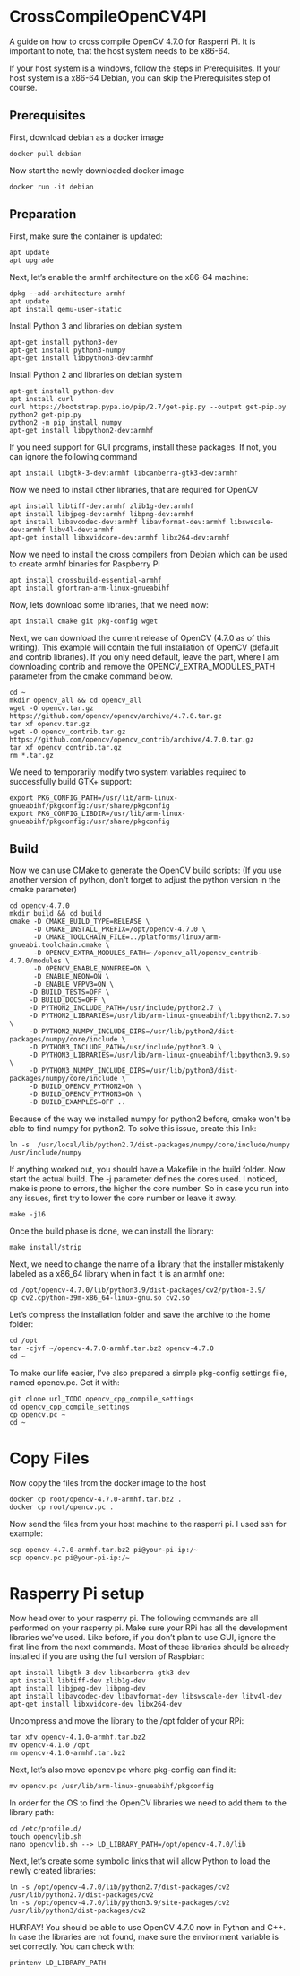 # CrossCompileOpenCV4PI
A guide on how to cross compile OpenCV 4.7.0 for Rasperri Pi.
It is important to note, that the host system needs to be x86-64.

If your host system is a windows, follow the steps in Prerequisites. If your host system is a x86-64 Debian, you can skip the Prerequisites step of course.

## Prerequisites
First, download debian as a docker image
```
docker pull debian
```
Now start the newly downloaded docker image
```
docker run -it debian
```

## Preparation
First, make sure the container is updated:
```
apt update
apt upgrade
```
Next, let’s enable the armhf architecture on the x86-64 machine:
```
dpkg --add-architecture armhf
apt update
apt install qemu-user-static
```
Install Python 3 and libraries on debian system
```
apt-get install python3-dev
apt-get install python3-numpy
apt-get install libpython3-dev:armhf
```
Install Python 2 and libraries on debian system
```
apt-get install python-dev
apt install curl
curl https://bootstrap.pypa.io/pip/2.7/get-pip.py --output get-pip.py
python2 get-pip.py
python2 -m pip install numpy
apt-get install libpython2-dev:armhf
```
If you need support for GUI programs, install these packages. If not, you can ignore the following command
```
apt install libgtk-3-dev:armhf libcanberra-gtk3-dev:armhf
```
Now we need to install other libraries, that are required for OpenCV
```
apt install libtiff-dev:armhf zlib1g-dev:armhf
apt install libjpeg-dev:armhf libpng-dev:armhf
apt install libavcodec-dev:armhf libavformat-dev:armhf libswscale-dev:armhf libv4l-dev:armhf
apt-get install libxvidcore-dev:armhf libx264-dev:armhf
```
Now we need to install the cross compilers from Debian which can be used to create armhf binaries for Raspberry Pi
```
apt install crossbuild-essential-armhf
apt install gfortran-arm-linux-gnueabihf
```
Now, lets download some libraries, that we need now:
```
apt install cmake git pkg-config wget
```
Next, we can download the current release of OpenCV (4.7.0 as of this writing). This example will contain the full installation of OpenCV (default and contrib libraries). If you only need default, leave the part, where I am downloading contrib and remove the OPENCV_EXTRA_MODULES_PATH parameter from the cmake command below.
```
cd ~
mkdir opencv_all && cd opencv_all
wget -O opencv.tar.gz https://github.com/opencv/opencv/archive/4.7.0.tar.gz
tar xf opencv.tar.gz
wget -O opencv_contrib.tar.gz https://github.com/opencv/opencv_contrib/archive/4.7.0.tar.gz
tar xf opencv_contrib.tar.gz
rm *.tar.gz
```
We need to temporarily modify two system variables required to successfully build GTK+ support:
```
export PKG_CONFIG_PATH=/usr/lib/arm-linux-gnueabihf/pkgconfig:/usr/share/pkgconfig
export PKG_CONFIG_LIBDIR=/usr/lib/arm-linux-gnueabihf/pkgconfig:/usr/share/pkgconfig
```

## Build
Now we can use CMake to generate the OpenCV build scripts:
(If you use another version of python, don't forget to adjust the python version in the cmake parameter)
```
cd opencv-4.7.0
mkdir build && cd build
cmake -D CMAKE_BUILD_TYPE=RELEASE \
      -D CMAKE_INSTALL_PREFIX=/opt/opencv-4.7.0 \
      -D CMAKE_TOOLCHAIN_FILE=../platforms/linux/arm-gnueabi.toolchain.cmake \
      -D OPENCV_EXTRA_MODULES_PATH=~/opencv_all/opencv_contrib-4.7.0/modules \
      -D OPENCV_ENABLE_NONFREE=ON \
      -D ENABLE_NEON=ON \
      -D ENABLE_VFPV3=ON \
     -D BUILD_TESTS=OFF \
     -D BUILD_DOCS=OFF \
     -D PYTHON2_INCLUDE_PATH=/usr/include/python2.7 \
     -D PYTHON2_LIBRARIES=/usr/lib/arm-linux-gnueabihf/libpython2.7.so \
     -D PYTHON2_NUMPY_INCLUDE_DIRS=/usr/lib/python2/dist-packages/numpy/core/include \
     -D PYTHON3_INCLUDE_PATH=/usr/include/python3.9 \
     -D PYTHON3_LIBRARIES=/usr/lib/arm-linux-gnueabihf/libpython3.9.so \
     -D PYTHON3_NUMPY_INCLUDE_DIRS=/usr/lib/python3/dist-packages/numpy/core/include \
     -D BUILD_OPENCV_PYTHON2=ON \
     -D BUILD_OPENCV_PYTHON3=ON \
     -D BUILD_EXAMPLES=OFF ..
```
Because of the way we installed numpy for python2 before, cmake won't be able to find numpy for python2. To solve this issue, create this link:
```
ln -s  /usr/local/lib/python2.7/dist-packages/numpy/core/include/numpy /usr/include/numpy
```
If anything worked out, you should have a Makefile in the build folder. Now start the actual build. The -j parameter defines the cores used. I noticed, make is prone to errors, the higher the core number. So in case you run into any issues, first try to lower the core number or leave it away.
```
make -j16
```
Once the build phase is done, we can install the library:
```
make install/strip
```
Next, we need to change the name of a library that the installer mistakenly labeled as a x86_64 library when in fact it is an armhf one:
```
cd /opt/opencv-4.7.0/lib/python3.9/dist-packages/cv2/python-3.9/
cp cv2.cpython-39m-x86_64-linux-gnu.so cv2.so
```
Let’s compress the installation folder and save the archive to the home folder:
```
cd /opt
tar -cjvf ~/opencv-4.7.0-armhf.tar.bz2 opencv-4.7.0
cd ~
```
To make our life easier, I’ve also prepared a simple pkg-config settings file, named opencv.pc. Get it with:
```
git clone url_TODO opencv_cpp_compile_settings
cd opencv_cpp_compile_settings
cp opencv.pc ~
cd ~
```

# Copy Files
Now copy the files from the docker image to the host
```
docker cp root/opencv-4.7.0-armhf.tar.bz2 .
docker cp root/opencv.pc .
```
Now send the files from your host machine to the rasperri pi. I used ssh for example:
```
scp opencv-4.7.0-armhf.tar.bz2 pi@your-pi-ip:/~
scp opencv.pc pi@your-pi-ip:/~
```

# Rasperry Pi setup
Now head over to your rasperry pi. The following commands are all performed on your rasperry pi.
Make sure your RPi has all the development libraries we’ve used. Like before, if you don’t plan to use GUI, ignore the first line from the next commands. Most of these libraries should be already installed if you are using the full version of Raspbian:
```
apt install libgtk-3-dev libcanberra-gtk3-dev
apt install libtiff-dev zlib1g-dev
apt install libjpeg-dev libpng-dev
apt install libavcodec-dev libavformat-dev libswscale-dev libv4l-dev
apt-get install libxvidcore-dev libx264-dev
```
Uncompress and move the library to the /opt folder of your RPi:
```
tar xfv opencv-4.1.0-armhf.tar.bz2
mv opencv-4.1.0 /opt
rm opencv-4.1.0-armhf.tar.bz2
```
Next, let’s also move opencv.pc where pkg-config can find it:
```
mv opencv.pc /usr/lib/arm-linux-gnueabihf/pkgconfig
```
In order for the OS to find the OpenCV libraries we need to add them to the library path:
```
cd /etc/profile.d/
touch opencvlib.sh
nano opencvlib.sh --> LD_LIBRARY_PATH=/opt/opencv-4.7.0/lib
```
Next, let’s create some symbolic links that will allow Python to load the newly created libraries:
```
ln -s /opt/opencv-4.7.0/lib/python2.7/dist-packages/cv2 /usr/lib/python2.7/dist-packages/cv2
ln -s /opt/opencv-4.7.0/lib/python3.9/site-packages/cv2 /usr/lib/python3/dist-packages/cv2
```
HURRAY! You should be able to use OpenCV 4.7.0 now in Python and C++. In case the libraries are not found, make sure the environment variable is set correctly. You can check with:
```
printenv LD_LIBRARY_PATH
```
